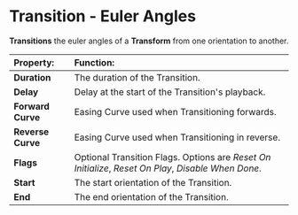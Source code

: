 # Transition - Euler Angles

**Transitions** the euler angles of a **Transform** from one orientation to another.

|**Property:** |**Function:** |
|:---|:---|
|**Duration** |The duration of the Transition. |
|**Delay** |Delay at the start of the Transition's playback. |
|**Forward Curve** |Easing Curve used when Transitioning forwards. |
|**Reverse Curve** |Easing Curve used when Transitioning in reverse. |
|**Flags** |Optional Transition Flags. Options are _Reset On Initialize_, _Reset On Play_, _Disable When Done_. |
|**Start** |The start orientation of the Transition. |
|**End** |The end orientation of the Transition. |